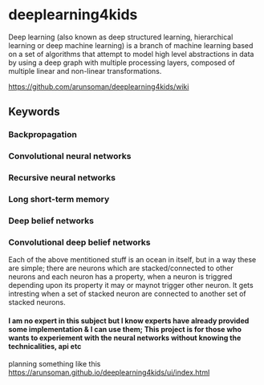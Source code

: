 # deeplearning4kids
Deep learning (also known as deep structured learning, hierarchical learning or deep machine learning) is a branch of machine learning based on a set of algorithms that attempt to model high level abstractions in data by using a deep graph with multiple processing layers, composed of multiple linear and non-linear transformations.

https://github.com/arunsoman/deeplearning4kids/wiki

## Keywords
### Backpropagation
### Convolutional neural networks
### Recursive neural networks
### Long short-term memory
### Deep belief networks
### Convolutional deep belief networks

Each of the above mentitioned stuff is an ocean in itself, but in a way these are simple; there are neurons which are stacked/connected to other neurons and each neuron has a property, when a neuron is triggred depending upon its property it may or maynot trigger other neuron. It gets intresting when a set of stacked neuron are connected to another set of stacked neurons.

#### I am no expert in this subject but I know experts have already provided some implementation & I can use them; This project is for those who wants to experiement with the neural networks without knowing the technicalities, api etc 


planning something like this 
https://arunsoman.github.io/deeplearning4kids/ui/index.html
